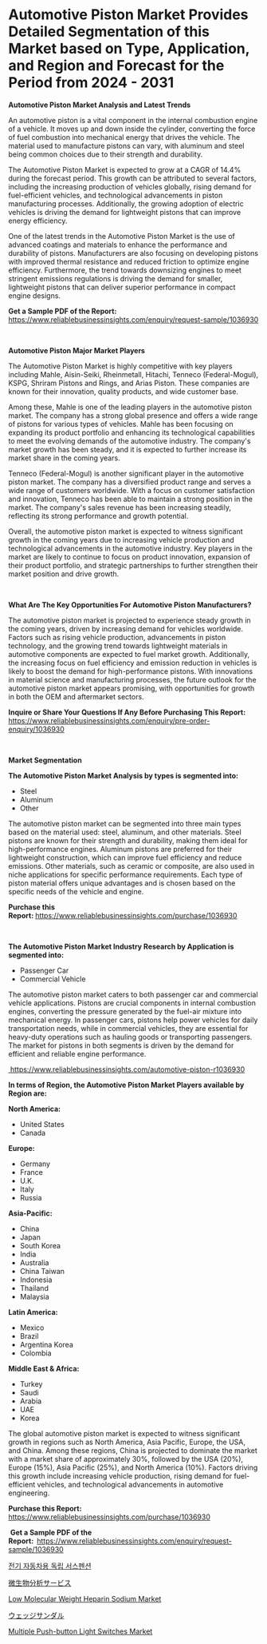 <p><h1>Automotive Piston Market Provides Detailed Segmentation of this Market based on Type, Application, and Region and Forecast for the Period from 2024 - 2031</h1></p><p><strong>Automotive Piston Market Analysis and Latest Trends</strong></p>
<p><p>An automotive piston is a vital component in the internal combustion engine of a vehicle. It moves up and down inside the cylinder, converting the force of fuel combustion into mechanical energy that drives the vehicle. The material used to manufacture pistons can vary, with aluminum and steel being common choices due to their strength and durability.</p><p>The Automotive Piston Market is expected to grow at a CAGR of 14.4% during the forecast period. This growth can be attributed to several factors, including the increasing production of vehicles globally, rising demand for fuel-efficient vehicles, and technological advancements in piston manufacturing processes. Additionally, the growing adoption of electric vehicles is driving the demand for lightweight pistons that can improve energy efficiency.</p><p>One of the latest trends in the Automotive Piston Market is the use of advanced coatings and materials to enhance the performance and durability of pistons. Manufacturers are also focusing on developing pistons with improved thermal resistance and reduced friction to optimize engine efficiency. Furthermore, the trend towards downsizing engines to meet stringent emissions regulations is driving the demand for smaller, lightweight pistons that can deliver superior performance in compact engine designs.</p></p>
<p><strong>Get a Sample PDF of the Report:&nbsp;</strong> <a href="https://www.reliablebusinessinsights.com/enquiry/request-sample/1036930">https://www.reliablebusinessinsights.com/enquiry/request-sample/1036930</a></p>
<p>&nbsp;</p>
<p><strong>Automotive Piston Major Market Players</strong></p>
<p><p>The Automotive Piston Market is highly competitive with key players including Mahle, Aisin-Seiki, Rheinmetall, Hitachi, Tenneco (Federal-Mogul), KSPG, Shriram Pistons and Rings, and Arias Piston. These companies are known for their innovation, quality products, and wide customer base.</p><p>Among these, Mahle is one of the leading players in the automotive piston market. The company has a strong global presence and offers a wide range of pistons for various types of vehicles. Mahle has been focusing on expanding its product portfolio and enhancing its technological capabilities to meet the evolving demands of the automotive industry. The company's market growth has been steady, and it is expected to further increase its market share in the coming years.</p><p>Tenneco (Federal-Mogul) is another significant player in the automotive piston market. The company has a diversified product range and serves a wide range of customers worldwide. With a focus on customer satisfaction and innovation, Tenneco has been able to maintain a strong position in the market. The company's sales revenue has been increasing steadily, reflecting its strong performance and growth potential.</p><p>Overall, the automotive piston market is expected to witness significant growth in the coming years due to increasing vehicle production and technological advancements in the automotive industry. Key players in the market are likely to continue to focus on product innovation, expansion of their product portfolio, and strategic partnerships to further strengthen their market position and drive growth.</p></p>
<p>&nbsp;</p>
<p><strong>What Are The Key Opportunities For Automotive Piston Manufacturers?</strong></p>
<p><p>The automotive piston market is projected to experience steady growth in the coming years, driven by increasing demand for vehicles worldwide. Factors such as rising vehicle production, advancements in piston technology, and the growing trend towards lightweight materials in automotive components are expected to fuel market growth. Additionally, the increasing focus on fuel efficiency and emission reduction in vehicles is likely to boost the demand for high-performance pistons. With innovations in material science and manufacturing processes, the future outlook for the automotive piston market appears promising, with opportunities for growth in both the OEM and aftermarket sectors.</p></p>
<p><strong>Inquire or Share Your Questions If Any Before Purchasing This Report:</strong> <a href="https://www.reliablebusinessinsights.com/enquiry/pre-order-enquiry/1036930">https://www.reliablebusinessinsights.com/enquiry/pre-order-enquiry/1036930</a></p>
<p>&nbsp;</p>
<p><strong>Market Segmentation</strong></p>
<p><strong>The Automotive Piston Market Analysis by types is segmented into:</strong></p>
<p><ul><li>Steel</li><li>Aluminum</li><li>Other</li></ul></p>
<p><p>The automotive piston market can be segmented into three main types based on the material used: steel, aluminum, and other materials. Steel pistons are known for their strength and durability, making them ideal for high-performance engines. Aluminum pistons are preferred for their lightweight construction, which can improve fuel efficiency and reduce emissions. Other materials, such as ceramic or composite, are also used in niche applications for specific performance requirements. Each type of piston material offers unique advantages and is chosen based on the specific needs of the vehicle and engine.</p></p>
<p><strong>Purchase this Report:&nbsp;</strong><a href="https://www.reliablebusinessinsights.com/purchase/1036930">https://www.reliablebusinessinsights.com/purchase/1036930</a></p>
<p>&nbsp;</p>
<p><strong>The Automotive Piston Market Industry Research by Application is segmented into:</strong></p>
<p><ul><li>Passenger Car</li><li>Commercial Vehicle</li></ul></p>
<p><p>The automotive piston market caters to both passenger car and commercial vehicle applications. Pistons are crucial components in internal combustion engines, converting the pressure generated by the fuel-air mixture into mechanical energy. In passenger cars, pistons help power vehicles for daily transportation needs, while in commercial vehicles, they are essential for heavy-duty operations such as hauling goods or transporting passengers. The market for pistons in both segments is driven by the demand for efficient and reliable engine performance.</p></p>
<p><a href="https://www.reliablebusinessinsights.com/automotive-piston-r1036930">&nbsp;https://www.reliablebusinessinsights.com/automotive-piston-r1036930</a></p>
<p><strong>In terms of Region, the Automotive Piston Market Players available by Region are:</strong></p>
<p>
    <p> <strong> North America: </strong>
        <ul>
            <li>United States</li>
            <li>Canada</li>
        </ul>
        </p> 
    <p> <strong> Europe: </strong>
        <ul>
            <li>Germany</li>
            <li>France</li>
            <li>U.K.</li>
            <li>Italy</li>
            <li>Russia</li>
        </ul>
        </p> 
    <p> <strong> Asia-Pacific: </strong>
        <ul>
            <li>China</li>
            <li>Japan</li>
            <li>South Korea</li>
            <li>India</li>
            <li>Australia</li>
            <li>China Taiwan</li>
            <li>Indonesia</li>
            <li>Thailand</li>
            <li>Malaysia</li>
        </ul>
        </p> 
    <p> <strong> Latin America: </strong>
        <ul>
            <li>Mexico</li>
            <li>Brazil</li>
            <li>Argentina Korea</li>
            <li>Colombia</li>
        </ul>
        </p> 
    <p> <strong> Middle East & Africa: </strong>
        <ul>
            <li>Turkey</li>
            <li>Saudi</li>
            <li>Arabia</li>
            <li>UAE</li>
            <li>Korea</li>
        </ul>
    </p>
    </p>
<p><p>The global automotive piston market is expected to witness significant growth in regions such as North America, Asia Pacific, Europe, the USA, and China. Among these regions, China is projected to dominate the market with a market share of approximately 30%, followed by the USA (20%), Europe (15%), Asia Pacific (25%), and North America (10%). Factors driving this growth include increasing vehicle production, rising demand for fuel-efficient vehicles, and technological advancements in automotive engineering.</p></p>
<p><strong>Purchase this Report: </strong><a href="https://www.reliablebusinessinsights.com/purchase/1036930">https://www.reliablebusinessinsights.com/purchase/1036930</a></p>
<p>&nbsp;<strong>Get a Sample PDF of the Report:&nbsp;&nbsp;</strong><a href="https://www.reliablebusinessinsights.com/enquiry/request-sample/1036930">https://www.reliablebusinessinsights.com/enquiry/request-sample/1036930</a></p>
<p><strong></strong></p>
<p><p><a href="https://github.com/khairinauzunul/Market-Research-Report-List-1/blob/main/3041105113274.md">전기 자동차용 독립 서스펜션</a></p><p><a href="https://github.com/CieloStamm/Market-Research-Report-List-1/blob/main/8548378121294.md">微生物分析サービス</a></p><p><a href="https://github.com/ockatxef85/Market-Research-Report-List-1/blob/main/low-molecular-weight-heparin-sodium-market.md">Low Molecular Weight Heparin Sodium Market</a></p><p><a href="https://medium.com/@arimuller2009/%E3%82%A6%E3%82%A7%E3%83%83%E3%82%B8%E3%82%B5%E3%83%B3%E3%83%80%E3%83%AB%E5%B8%82%E5%A0%B4%E5%B1%95%E6%9C%9B-%E5%AE%8C%E5%85%A8%E3%81%AA%E7%94%A3%E6%A5%AD%E5%88%86%E6%9E%90-2024%E5%B9%B4%E3%81%8B%E3%82%892031%E5%B9%B4%E3%81%BE%E3%81%A7-738604a2b09f">ウェッジサンダル</a></p><p><a href="https://github.com/msbsaifansami/Market-Research-Report-List-1/blob/main/multiple-push-button-light-switches-market.md">Multiple Push-button Light Switches Market</a></p></p>